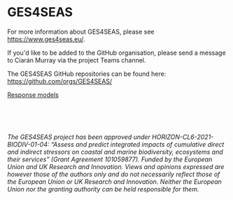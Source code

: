 # GES4SEAS

For more information about GES4SEAS, please see
<https://www.ges4seas.eu/>.

If you'd like to be added to the GitHub organisation, please send a
message to Ciarán Murray via the project Teams channel.

The GES4SEAS GitHub repositories can be found here:
<https://github.com/orgs/GES4SEAS/>


[Response models](../response_models)

<br> <br> <br>

*The GES4SEAS project has been approved under
HORIZON-CL6-2021-BIODIV-01-04: “Assess and predict integrated impacts of
cumulative direct and indirect stressors on coastal and marine
biodiversity, ecosystems and their services” (Grant Agreement
101059877). Funded by the European Union and UK Research and Innovation.
Views and opinions expressed are however those of the authors only and
do not necessarily reflect those of the European Union or UK Research
and Innovation. Neither the European Union nor the granting authority
can be held responsible for them.*

